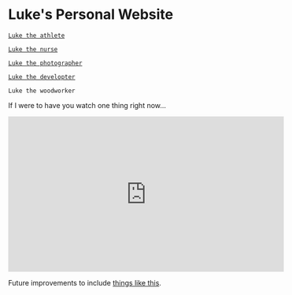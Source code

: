 # Luke's Personal Website

[`Luke the athlete`](athlete.html)

[`Luke the nurse`](nursing.html)

[`Luke the photographer`](https://instagram.com/lukewassphotography)

[`Luke the developter`](https://github.com/wassupluke/)

`Luke the woodworker`

If I were to have you watch one thing right now...
<iframe width="560" height="315" src="https://www.youtube.com/embed/JkUauxVOh80?si=9SFw6hMU1HleTQ25" title="YouTube video player" frameborder="0" allow="accelerometer; autoplay; clipboard-write; encrypted-media; gyroscope; picture-in-picture; web-share" referrerpolicy="strict-origin-when-cross-origin" allowfullscreen></iframe>

Future improvements to include [things like this](https://github.com/alshedivat/al-folio?tab=readme-ov-file).
